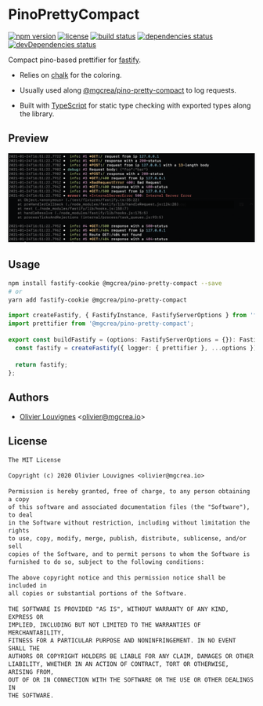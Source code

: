 # PinoPrettyCompact

[![npm version](https://img.shields.io/npm/v/@mgcrea/pino-pretty-compact.svg)](https://github.com/mgcrea/pino-pretty-compact/releases)
[![license](https://img.shields.io/npm/l/@mgcrea/pino-pretty-compact)](https://tldrlegal.com/license/mit-license)
[![build status](https://img.shields.io/github/workflow/status/mgcrea/pino-pretty-compact/ci)](https://github.com/mgcrea/pino-pretty-compact/actions)
[![dependencies status](https://img.shields.io/david/mgcrea/pino-pretty-compact)](https://david-dm.org/mgcrea/pino-pretty-compact)
[![devDependencies status](https://img.shields.io/david/dev/mgcrea/pino-pretty-compact)](https://david-dm.org/mgcrea/pino-pretty-compact?type=dev)

Compact pino-based prettifier for [fastify](https://github.com/fastify/fastify).

- Relies on [chalk](https://github.com/chalk/chalk) for the coloring.

- Usually used along [@mgcrea/pino-pretty-compact](https://github.com/mgcrea/pino-pretty-compact) to log requests.

- Built with [TypeScript](https://www.typescriptlang.org/) for static type checking with exported types along the
  library.

## Preview

<p align="center">
  <a href="https://github.com/mgcrea/pino-pretty-compact">
    <img src="https://raw.githubusercontent.com/mgcrea/pino-pretty-compact/master/docs/preview.png" width="600" alt="Preview" />
  </a>
</p>

## Usage

```bash
npm install fastify-cookie @mgcrea/pino-pretty-compact --save
# or
yarn add fastify-cookie @mgcrea/pino-pretty-compact
```

```ts
import createFastify, { FastifyInstance, FastifyServerOptions } from 'fastify';
import prettifier from '@mgcrea/pino-pretty-compact';

export const buildFastify = (options: FastifyServerOptions = {}): FastifyInstance => {
  const fastify = createFastify({ logger: { prettifier }, ...options });

  return fastify;
};
```

## Authors

- [Olivier Louvignes](https://github.com/mgcrea) <<olivier@mgcrea.io>>

## License

```
The MIT License

Copyright (c) 2020 Olivier Louvignes <olivier@mgcrea.io>

Permission is hereby granted, free of charge, to any person obtaining a copy
of this software and associated documentation files (the "Software"), to deal
in the Software without restriction, including without limitation the rights
to use, copy, modify, merge, publish, distribute, sublicense, and/or sell
copies of the Software, and to permit persons to whom the Software is
furnished to do so, subject to the following conditions:

The above copyright notice and this permission notice shall be included in
all copies or substantial portions of the Software.

THE SOFTWARE IS PROVIDED "AS IS", WITHOUT WARRANTY OF ANY KIND, EXPRESS OR
IMPLIED, INCLUDING BUT NOT LIMITED TO THE WARRANTIES OF MERCHANTABILITY,
FITNESS FOR A PARTICULAR PURPOSE AND NONINFRINGEMENT. IN NO EVENT SHALL THE
AUTHORS OR COPYRIGHT HOLDERS BE LIABLE FOR ANY CLAIM, DAMAGES OR OTHER
LIABILITY, WHETHER IN AN ACTION OF CONTRACT, TORT OR OTHERWISE, ARISING FROM,
OUT OF OR IN CONNECTION WITH THE SOFTWARE OR THE USE OR OTHER DEALINGS IN
THE SOFTWARE.
```
